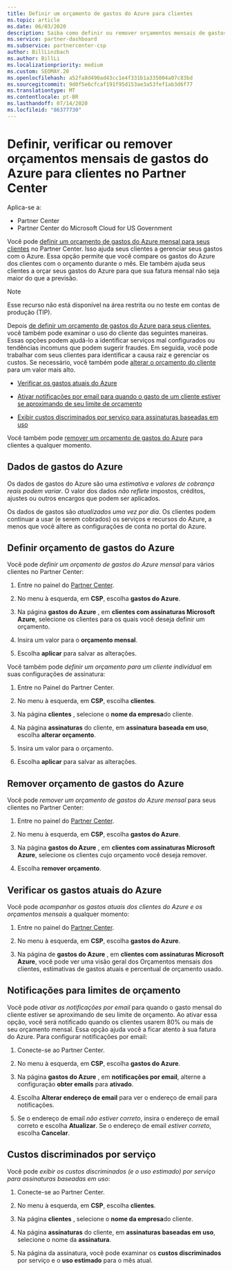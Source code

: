 ```yaml
---
title: Definir um orçamento de gastos do Azure para clientes
ms.topic: article
ms.date: 06/03/2020
description: Saiba como definir ou remover orçamentos mensais de gastos do Azure para seus clientes e também para exibir dados de gastos do Azure e definir notificações relacionadas ao orçamento.
ms.service: partner-dashboard
ms.subservice: partnercenter-csp
author: BillLinzbach
ms.author: BillLi
ms.localizationpriority: medium
ms.custom: SEOMAY.20
ms.openlocfilehash: a52fa8d490ad43cc1e4f331b1a335004a07c83bd
ms.sourcegitcommit: 9d0f5e6cfcaf191f95d153ae3a53fef1ab3d6f77
ms.translationtype: MT
ms.contentlocale: pt-BR
ms.lasthandoff: 07/14/2020
ms.locfileid: "86377730"
---
```

# <a name="set-check-or-remove-monthly-azure-spending-budgets-for-customers-in-partner-center"></a>Definir, verificar ou remover orçamentos mensais de gastos do Azure para clientes no Partner Center

Aplica-se a:

- Partner Center
- Partner Center do Microsoft Cloud for US Government

Você pode [definir um orçamento de gastos do Azure mensal para seus clientes](#set-azure-spending-budget) no Partner Center. Isso ajuda seus clientes a gerenciar seus gastos com o Azure. Essa opção permite que você compare os gastos do Azure dos clientes com o orçamento durante o mês. Ele também ajuda seus clientes a orçar seus gastos do Azure para que sua fatura mensal não seja maior do que a previsão.

> [!NOTE]  
> Esse recurso não está disponível na área restrita ou no teste em contas de produção (TIP).

Depois [de definir um orçamento de gastos do Azure para seus clientes](#set-azure-spending-budget), você também pode examinar o uso do cliente das seguintes maneiras. Essas opções podem ajudá-lo a identificar serviços mal configurados ou tendências incomuns que podem sugerir fraudes. Em seguida, você pode trabalhar com seus clientes para identificar a causa raiz e gerenciar os custos. Se necessário, você também pode [alterar o orçamento do cliente](#set-azure-spending-budget) para um valor mais alto.

- [Verificar os gastos atuais do Azure](#check-current-azure-spending)

- [Ativar notificações por email para quando o gasto de um cliente estiver se aproximando de seu limite de orçamento](#notifications-for-budget-limits)

- [Exibir custos discriminados por serviço para assinaturas baseadas em uso](#itemized-costs-by-service)

Você também pode [remover um orçamento de gastos do Azure](#remove-azure-spending-budget) para clientes a qualquer momento.

## <a name="azure-spending-data"></a>Dados de gastos do Azure

Os dados de gastos do Azure são uma *estimativa* e *valores de cobrança reais podem variar*. O valor dos dados *não reflete* impostos, créditos, ajustes ou outros encargos que podem ser aplicados.

Os dados de gastos são *atualizados uma vez por dia*. Os clientes podem continuar a usar (e serem cobrados) os serviços e recursos do Azure, a menos que você altere as configurações de conta no portal do Azure.

## <a name="set-azure-spending-budget"></a>Definir orçamento de gastos do Azure

Você pode *definir um orçamento de gastos do Azure mensal* para vários clientes no Partner Center:

1. Entre no painel do [Partner Center](https://partner.microsoft.com/dashboard/).

2. No menu à esquerda, em **CSP**, escolha **gastos do Azure**.

3. Na página **gastos do Azure** , em **clientes com assinaturas Microsoft Azure**, selecione os clientes para os quais você deseja definir um orçamento.

4. Insira um valor para o **orçamento mensal**.

5. Escolha **aplicar** para salvar as alterações.

Você também pode *definir um orçamento para um cliente individual* em suas configurações de assinatura:

1. Entre no Painel do Partner Center.

2. No menu à esquerda, em **CSP**, escolha **clientes**.

3. Na página **clientes** , selecione o **nome da empresa**do cliente.

4. Na página **assinaturas** do cliente, em **assinatura baseada em uso**, escolha **alterar orçamento**.

5. Insira um valor para o orçamento.

6. Escolha **aplicar** para salvar as alterações.

## <a name="remove-azure-spending-budget"></a>Remover orçamento de gastos do Azure

Você pode *remover um orçamento de gastos do Azure mensal* para seus clientes no Partner Center:

1. Entre no painel do [Partner Center](https://partner.microsoft.com/dashboard/).

2. No menu à esquerda, em **CSP**, escolha **gastos do Azure**.

3. Na página **gastos do Azure** , em **clientes com assinaturas Microsoft Azure**, selecione os clientes cujo orçamento você deseja remover.

4. Escolha **remover orçamento**.

## <a name="check-current-azure-spending"></a>Verificar os gastos atuais do Azure

Você pode *acompanhar os gastos atuais dos clientes do Azure e os orçamentos mensais* a qualquer momento:

1. Entre no painel do [Partner Center](https://partner.microsoft.com/dashboard/).

2. No menu à esquerda, em **CSP**, escolha **gastos do Azure**.

3. Na página de **gastos do Azure** , em **clientes com assinaturas Microsoft Azure**, você pode ver uma visão geral dos Orçamentos mensais dos clientes, estimativas de gastos atuais e percentual de orçamento usado.

## <a name="notifications-for-budget-limits"></a>Notificações para limites de orçamento

Você pode *ativar as notificações por email* para quando o gasto mensal do cliente estiver se aproximando de seu limite de orçamento. Ao ativar essa opção, você será notificado quando os clientes usarem 80% ou mais de seu orçamento mensal. Essa opção ajuda você a ficar atento à sua fatura do Azure. Para configurar notificações por email:

1. Conecte-se ao Partner Center.

2. No menu à esquerda, em **CSP**, escolha **gastos do Azure**.

3. Na página **gastos do Azure** , em **notificações por email**, alterne a configuração **obter emails** para **ativado**.

4. Escolha **Alterar endereço de email** para ver o endereço de email para notificações.

5. Se o endereço de email *não estiver correto*, insira o endereço de email correto e escolha **Atualizar**. Se o endereço de email *estiver correto*, escolha **Cancelar**.

## <a name="itemized-costs-by-service"></a>Custos discriminados por serviço

Você pode *exibir os custos discriminados (e o uso estimado) por serviço para assinaturas baseadas em uso*:

1. Conecte-se ao Partner Center.

2. No menu à esquerda, em **CSP**, escolha **clientes**.

3. Na página **clientes** , selecione o **nome da empresa**do cliente.

4. Na página **assinaturas** do cliente, em **assinaturas baseadas em uso**, selecione o nome da **assinatura**.

5. Na página da assinatura, você pode examinar os **custos discriminados** por serviço e o **uso estimado** para o mês atual.
